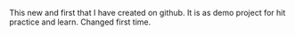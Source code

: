 This new and first that I have created on github.
It is as demo project for hit practice and learn.
Changed first time.
